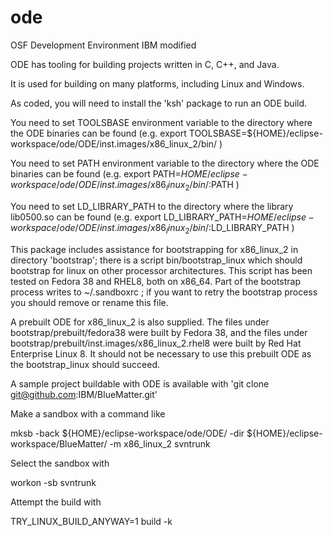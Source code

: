 # ode
OSF Development Environment IBM modified

ODE has tooling for building projects written in C, C++, and Java. 

It is used for building on many platforms, including Linux and Windows.

As coded, you will need to install the 'ksh' package to run an ODE build.

You need to set TOOLSBASE environment variable to the directory where the ODE binaries can be found
(e.g. export TOOLSBASE=${HOME}/eclipse-workspace/ode/ODE/inst.images/x86_linux_2/bin/ )

You need to set PATH environment variable to the directory where the ODE binaries can be found
(e.g. export PATH=${HOME}/eclipse-workspace/ode/ODE/inst.images/x86_linux_2/bin/:$PATH )

You need to set LD_LIBRARY_PATH to the directory where the library lib0500.so can be found
(e.g. export LD_LIBRARY_PATH=${HOME}/eclipse-workspace/ode/ODE/inst.images/x86_linux_2/bin/:$LD_LIBRARY_PATH )

This package includes assistance for bootstrapping for x86_linux_2 in directory 'bootstrap'; there is a script bin/bootstrap_linux which should bootstrap for linux on other processor architectures. This script has been tested on Fedora 38 and RHEL8, both on x86_64. Part of the bootstrap process writes to ~/.sandboxrc ; if you want to retry the bootstrap process you should remove or rename this file.

A prebuilt ODE for x86_linux_2 is also supplied. 
The files under bootstrap/prebuilt/fedora38 were built by Fedora 38, and the
files under bootstrap/prebuilt/inst.images/x86_linux_2.rhel8 were built by Red Hat Enterprise Linux 8. It should not be necessary to use this prebuilt ODE as the bootstrap_linux should succeed.

A sample project buildable with ODE is available with 'git clone git@github.com:IBM/BlueMatter.git'

Make a sandbox with a command like

mksb -back ${HOME}/eclipse-workspace/ode/ODE/ -dir ${HOME}/eclipse-workspace/BlueMatter/  -m x86_linux_2 svntrunk

Select the sandbox with

workon -sb svntrunk

Attempt the build with

TRY_LINUX_BUILD_ANYWAY=1 build -k

